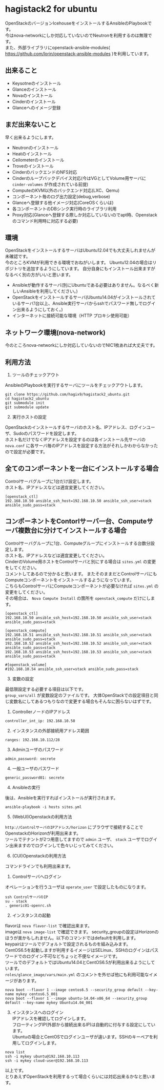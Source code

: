 hagistack2 for ubuntu
=====================
OpenStackのバージョンIcehouseをインストールするAnsibleのPlaybookです。  
今はnova-networkにしか対応していないのでNeutronを利用するのは無理です。  
また、外部ライブラリにopenstack-ansible-modules( https://github.com/lorin/openstack-ansible-modules )を利用しています。

出来ること
----------
* Keysotneのインストール
* Glanceのインストール
* Novaのインストール
* Cinderのインストール
* Glanceへのイメージ登録

まだ出来ないこと
----------------
早く出来るようにします。  

* Neutronのインストール
* Heatのインストール
* Ceilometerのインストール
* Troveのインストール
* CinderのバックエンドのNFS対応
* Cinderのループバックデバイス対応(今はVGとしてVolume用サーバに ``cinder-volumes`` が作成されている前提)
* ComputeのKVM以外のバックエンド対応(LXC、Qemu)
* コンポーネント毎のログ出力設定(debug,verbose)
* Glanceへ登録する他イメージ対応(CoreOSくらいは)
* 各コンポーネントのDBシンク実行時のライブラリ利用
* Proxy対応(Glanceへ登録する際しか対応していないのでapt時、Openstackのコマンド利用時に対応する必要)

環境
----
OpenStackをインストールするサーバはUbuntu12.04でも大丈夫しれませんが未確認です。  
今のところKVMが利用できる環境でおねがいします。
Ubuntu12.04の場合はリポジトリを追加するようにしています。
自分自身にもインストール出来ますがなるべく別の方がいいと思います。  

* Ansibleが動作するサーバ(別にUbuntuである必要はありません。なるべく新しいAnsibleを利用してください。)
* OpenStackをインストールするサーバ(Ubuntu14.04がインストールされているサーバ1台以上、Ansible実行サーバからsshでパスワード無しでログイン出来るようにしておく。)
* インターネットに接続可能な環境（HTTP プロキシ使用可能）

ネットワーク環境(nova-network)
------------------------------
今のところnova-networkにしか対応していないのでNIC1枚あれば大丈夫です。


利用方法
--------

1. ツールのチェックアウト

AnsibleのPlaybookを実行するサーバにツールをチェックアウトします。

 ```
 git clone https://github.com/hagix9/hagistack2_ubuntu.git
 cd hagistack2_ubuntu
 git submodule init
 git submodule update
 ```

2. 実行ホストの設定

OpenStackのインストールするサーバのホスト名、IPアドレス、ログインユーザ、Sudoのパスワードを設定します。  
ホスト名だけでなくIPアドレスを設定するのは各インストール先サーバの ``nova.conf`` に各サーバ毎のIPアドレスを設定する方法がそれしかわからなかったので設定が必要です。

全てのコンポーネントを一台にインストールする場合
------------------------------------------------
Controlサーバグループに1台だけ設定します。  
ホスト名、IPアドレスなどは適宜変更してください。

```
[openstack_ctl]
192.168.10.50 ansible_ssh_host=192.168.10.50 ansible_ssh_user=stack ansible_sudo_pass=stack
```

コンポーネントをContorlサーバ一台、Computeサーバ複数台に分けてインストールする場合
----------------------------------------------------------------------------------
Controlサーバグループに1台、Computeグループにインストールする台数分設定します。  
ホスト名、IPアドレスなどは適宜変更してください。  
CinderのVolume用ホストをControlサーバと別にする場合は ``sites.yml`` の変更をしてください。  
コメントしてあるので分かると思います。
またそのままだとControlサーバにもComputeコンポーネントをインストールするようになっています。  
こちらもControlサーバにComputeコンポーネントが必要なければ ``sites.yml`` の変更をしてください。  
その場合は、 ``Nova Compute Install`` の箇所を ``openstack_compute`` だけにします。

```
[openstack_ctl]
192.168.10.50 ansible_ssh_host=192.168.10.50 ansible_ssh_user=stack ansible_sudo_pass=stack

[openstack_compute]
192.168.10.51 ansible_ssh_host=192.168.10.51 ansible_ssh_user=stack ansible_sudo_pass=stack
192.168.10.52 ansible_ssh_host=192.168.10.52 ansible_ssh_user=stack ansible_sudo_pass=stack
192.168.10.53 ansible_ssh_host=192.168.10.53 ansible_ssh_user=stack ansible_sudo_pass=stack

#[openstack_volume]
#192.168.10.54 ansible_ssh_user=stack ansible_sudo_pass=stack
```

3. 変数の設定

最低限設定する必要する項目は以下です。  
``group_vars/all`` が変数設定のファイルです。
大体OpenStackでの設定項目と同じ変数名にしてあるつもりなので変更する場合もそんなに困らないはずです。

  1. ControllerノードのIPアドレス
  ```
  controller_int_ip: 192.168.10.50
  ```

  2. インスタンスの外部接続用アドレス範囲

  ```
  ranges: 192.168.10.112/28
  ```

  3. Adminユーザのパスワード

  ```
  admin_password: secrete
  ```

  4. 一般ユーザのパスワード

  ```
  generic_password01: secrete
  ```

4. Ansibleの実行

後は、Ansibleを実行すればインストールが実行されます。

```
ansible-playbook -i hosts sites.yml
```

5. (WebUI)Openstackの利用方法  

``http://ControlサーバのIPアドレス/horizon`` にブラウザで接続することでOpenstackのHorizonが利用出来ます。  
ツールでテナントが2つ用意してますので ``admin`` ユーザ、 ``stack`` ユーザでログイン出来ますのでログインして色々いじってみてください。 

6. (CUI)Openstackの利用方法  

コマンドラインでも利用出来ます。

  1. Controlサーバへログイン  

  オペレーションを行うユーザは ``operate_user`` で設定したものになります。
  
  ```
  ssh ControlサーバのIP
  su - stack
  . generic01-openrc.sh
  ```

  2. インスタンスの起動

  flavorは ``nova flavor-list`` で確認出来ます。  
  imageは ``nova image-list`` で確認できます。 
  security_groupの設定はHorizonのほうが楽かもしれません。以下のコマンドではdefaultを利用します。  
  keypairはツールでデフォルトで設定されるものを組み込みます。  
  CentOS6.5を起動しますが利用するイメージはSELinux、SSHのログインはパスワードでのログイン不可などちょっと不便なイメージです。  
  ツールでのデフォルトではUbuntu14.04とCentOS6.5が利用出来るようにしています。  
  ``roles/glance_image/vars/main.yml`` のコメントを外せば他にも利用可能なイメージがあります。  

  ```
  nova boot --flavor 1 --image centos6.5 --security_group default --key-name mykey centos6.5_001
  nova boot --flavor 1 --image ubuntu-14.04-x86_64 --security_group default --key-name mykey Ubuntu14.04_001
  ```

  3. インスタンスへのログイン  
  IPアドレスを確認してログインします。    
  フローティングIP(外部から接続出来るIP)は自動的に付与する設定にしています。  
  Ubuntuの場合とCentOSでログインユーザが違います。SSHのキーペアを利用してログインします。   

  ```
  nova list
  ssh -i mykey ubuntu@192.168.10.113
  ssh -i mykey cloud-user@192.168.10.113
  ```

以上です。  
とりあえずOpenStackを利用するって場合くらいには対応出来るかなと思います。  


